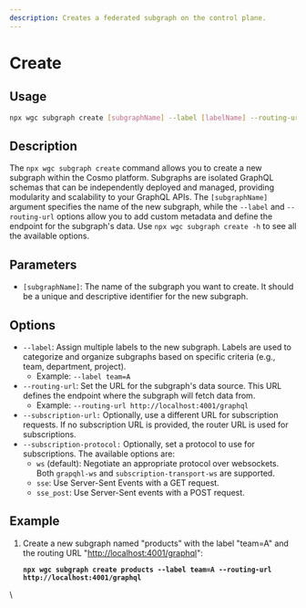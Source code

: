 ```yaml
---
description: Creates a federated subgraph on the control plane.
---
```


# Create

## Usage

```bash
npx wgc subgraph create [subgraphName] --label [labelName] --routing-url [url]
```

## Description

The `npx wgc subgraph create` command allows you to create a new subgraph within the Cosmo platform. Subgraphs are isolated GraphQL schemas that can be independently deployed and managed, providing modularity and scalability to your GraphQL APIs. The `[subgraphName]` argument specifies the name of the new subgraph, while the `--label` and `--routing-url` options allow you to add custom metadata and define the endpoint for the subgraph's data. Use `npx wgc subgraph create -h` to see all the available options.

## **Parameters**

* `[subgraphName]`: The name of the subgraph you want to create. It should be a unique and descriptive identifier for the new subgraph.

## **Options**

* `--label`: Assign multiple labels to the new subgraph. Labels are used to categorize and organize subgraphs based on specific criteria (e.g., team, department, project).
  * Example: `--label team=A`
* `--routing-url`: Set the URL for the subgraph's data source. This URL defines the endpoint where the subgraph will fetch data from.
  * Example: `--routing-url http://localhost:4001/graphql`
* `--subscription-url:` Optionally, use a different URL for subscription requests. If no subscription URL is provided, the router URL is used for subscriptions.
* `--subscription-protocol:` Optionally, set a protocol to use for subscriptions. The available options are:
  * `ws` (default): Negotiate an appropriate protocol over websockets. Both `grapqhl-ws` and `subscription-transport-ws` are supported.
  * `sse`: Use Server-Sent Events with a GET request.
  * `sse_post`: Use Server-Sent events with a POST request.



## **Example**

1.  Create a new subgraph named "products" with the label "team=A" and the routing URL "[http://localhost:4001/graphql](http://localhost:4001/graphql)":

    <pre class="language-bash"><code class="lang-bash"><strong>npx wgc subgraph create products --label team=A --routing-url http://localhost:4001/graphql
    </strong></code></pre>

\
